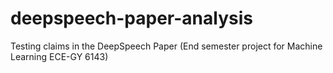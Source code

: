 # deepspeech-paper-analysis
Testing claims in the DeepSpeech Paper (End semester project for Machine Learning ECE-GY 6143)

